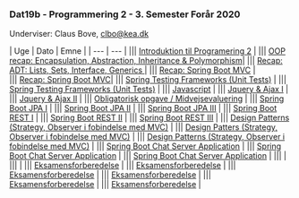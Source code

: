 ### Dat19b - Programmering 2 - 3. Semester Forår 2020
Underviser: Claus Bove, clbo@kea.dk


| Uge | Dato | Emne | 
| --- | --- |
||| [Introduktion til Programering 2](w35_intro.md) | 
||| [OOP recap: Encapsulation, Abstraction, Inheritance & Polymorphism](w36_recap_oop.md)|
||| [Recap: ADT: Lists, Sets, Interface, Generics ](w36_recap_adt_datastr_interf_gen.md)| 
||| [Recap: Spring Boot MVC](w37_recap_mvc_dp.md) |  
||| [Recap: Spring Boot MVC](w37_recap_mvc.md)|
||| [Spring Testing Frameworks (Unit Tests)]()	|
||| [Spring Testing Frameworks (Unit Tests)]()	|
||| [Javascript](w38_frontend.md)	|
||| [Jquery & Ajax I](w39_frontend.md)	|
||| [Jquery & Ajax II](w39_frontend.md)	|
||| [Obligatorisk opgave / Midvejsevaluering]()	|
||| [Spring Boot JPA I](w39_jpa_1.md)	|
||| [Spring Boot JPA II](w40_jpa_2.md)	| 
||| [Spring Boot JPA III](w40_jpa_3.md)	|
||| [Spring Boot REST I]()	| 
||| [Spring Boot REST II]()	|
||| [Spring Boot REST III]()	|
||| [Design Patterns (Strategy, Observer i fobindelse med MVC)]()	|
||| [Design Patters (Strategy, Observer i fobindelse med MVC)](http://ima.udg.edu/~sellares/EINF-ES1/MVC-Toni.pdf)	|
||| [Design Patterns (Strategy, Observer i fobindelse med MVC)]()	|
||| [Spring Boot Chat Server Application]()	|
||| [Spring Boot Chat Server Application]()	|
||| [Spring Boot Chat Server Application]()	|
|||	|
|||	|
||| [Eksamensforberedelse]() 	|
||| [Eksamensforberedelse]() 	|
||| [Eksamensforberedelse]() 	|
||| [Eksamensforberedelse]() 	|
||| [Eksamensforberedelse]() 	|
||| [Eksamensforberedelse]() 	|



<script>  

var dates = [
	{week:35, date: '28/8'},
	{week:36, date:	'3/9' },
	{week: '' ,  date:	'4/9' },
	{week:37, date:	'10/9' },
	{week: ''	, date:'11/9' 	},
	{week:38, date:	'17/9' 	},
	{week: '' , date:	'18/9' 	 },
	{week:39, date:	'24/9' 	 },
	{week: '' ,date:	'25/9' 	 },
	{week:40, date:	'1/10' 	 },
	{week: '' , date:	'2/10' 	 },
	{week:41, date:	'8/10' 	 },
	{week: '' , date:	'9/10' 	 },
	{week:42, date:	'15/10' 	 },
	{week:'' , date:	'16/10' 	 },
	{week:43, date:	'22/10' 	 },
	{week:'' , date:	'23/10' 	 },
	{week:44, date:	'29/10' 	 },
	{week:''  ,date:	'30/11' 	 },
	{week:45, date:	'5/11' 	 },
	{week:''  ,date:	'6/11' 	 },
	{week:46, date:	'12/11' 	 },
	{week:''  ,date:	'13/11' 	 },
	{week:47, date:	'19/11' 	 },
	{week:'' , date:	'20/11' 	 },
	{week:48, date:	'26/11' 	 },
	{week:''  ,date:	'27/11' 	 },
	{week:49, date:	'3/12' 	 },
	{week:''  ,date:	'4/12' 	 },
	{week:50, date:	'10/12' 	 },
	{week:''  ,date:	'11/12' 	 },
	{week:51, date:	'17/12' 	 }

]
var table = document.getElementsByTagName("table");  
var tbody = document.getElementsByTagName("tbody")
var rows = document.getElementsByTagName("tr");  
for(i = 1; i < rows.length; i++){  
  var tds = rows[i].getElementsByTagName("td"); 
  tds[0].innerHTML= dates[i-1].week;
  tds[1].innerHTML= dates[i-1].date;
}
</script>
